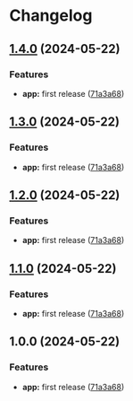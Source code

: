 # Changelog

## [1.4.0](https://github.com/zaap59/sandbox-release/compare/v1.3.0...v1.4.0) (2024-05-22)


### Features

* **app:** first release ([71a3a68](https://github.com/zaap59/sandbox-release/commit/71a3a68b67aeb21f43d92824fea7e2c3202d5fac))

## [1.3.0](https://github.com/zaap59/sandbox-release/compare/v1.2.0...v1.3.0) (2024-05-22)


### Features

* **app:** first release ([71a3a68](https://github.com/zaap59/sandbox-release/commit/71a3a68b67aeb21f43d92824fea7e2c3202d5fac))

## [1.2.0](https://github.com/zaap59/sandbox-release/compare/v1.1.0...v1.2.0) (2024-05-22)


### Features

* **app:** first release ([71a3a68](https://github.com/zaap59/sandbox-release/commit/71a3a68b67aeb21f43d92824fea7e2c3202d5fac))

## [1.1.0](https://github.com/zaap59/sandbox-release/compare/v1.0.0...v1.1.0) (2024-05-22)


### Features

* **app:** first release ([71a3a68](https://github.com/zaap59/sandbox-release/commit/71a3a68b67aeb21f43d92824fea7e2c3202d5fac))

## 1.0.0 (2024-05-22)


### Features

* **app:** first release ([71a3a68](https://github.com/zaap59/sandbox-release/commit/71a3a68b67aeb21f43d92824fea7e2c3202d5fac))
